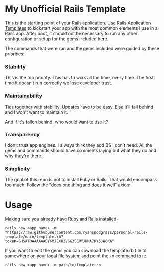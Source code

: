 My Unofficial Rails Template
===

This is the starting point of your Rails application. Use [Rails Application Templates](https://guides.rubyonrails.org/rails_application_templates.html) to kickstart your app with the most common elements I use in a Rails app. After boot, it should not be necessary to run any other configuration or setup for the gems included here.

The commands that were run and the gems included were guided by these priorities:

### Stability
This is the top priority. This has to work all the time, every time. The first time it doesn’t run correctly we lose developer trust.

### Maintainability
Ties together with stability. Updates have to be easy. Else it’ll fall behind and I won't want to maintain it.

And if it's fallen behind, who would want to use it?

### Transparency
I don’t trust app engines. I always think they add BS I don’t need. All the gems and commands should have comments laying out what they do and why they're there.

### Simplicity
The goal of this repo is not to install Ruby or Rails. That would encompass too much. Follow the "does one thing and does it well" axiom.

# Usage
Making sure you already have Ruby and Rails installed-
```
rails new <app_name> -m "https://raw.githubusercontent.com/ryansnodgrass/personal-rails-template/main/template.rb?token=GHSAT0AAAAAABY6MJEXUZVGG3SCOVJDMA7KY6JW6KA"
```

If you want to edit the gems you can download the template.rb file to somewhere on your local file system and point the `-m` command to it:
```
rails new <app_name> -m path/to/template.rb
```
